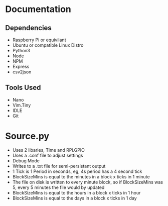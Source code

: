 # Documentation
## Dependencies
- Raspberry Pi or equivilant
- Ubuntu or compatible Linux Distro
- Python3
- Node
- NPM
- Express
- csv2json

## Tools Used
- Nano
- Vim.Tiny
- IDLE
- Git

# Source.py
- Uses 2 libaries, Time and RPi.GPIO
- Uses a .conf file to adjust settings
- Debug Mode
- Writes to a .txt file for semi-persistant output
- 1 Tick is 1 Period in seconds, eg, 4s period has a 4 second tick
- BlockSizeMins is equal to the minutes in a block x ticks in 1 minute
- The file on disk is written to every minute block, so if BlockSizeMins was 5, every 5 minutes the file would by updated
- BlockSizeMins is equal to the hours in a block x ticks in 1 hour
- BlockSizeMins is equal to the days in a block x ticks in 1 day
